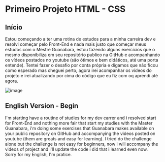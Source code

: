 # Primeiro Projeto HTML - CSS

## Início
Estou começando a ter uma rotina de estudos para a minha carreira dev e resolvi começar pelo Front-End e nada mais justo que começar meus estudos com o Mestre Guanabara, estou fazendo alguns exercícios que o mesmo disponibiliza em seu repositório publico na GitHub e acompanhando os vídeos postados no youtube (são ótimos e bem didáticos, até uma porta entende). Tentei fazer o desafio por conta própria e digamos que não ficou como esperado mas cheguei perto, agora irei acompanhar os vídeos do projeto e irei atualizando por cima do código que eu fiz com oq aprendi até agora.


![image](https://github.com/user-attachments/assets/3a7c9e97-327e-416b-be6a-8c533f4a84cb)

 
## English Version - Begin
I'm starting have a routine of studies for my dev carrer and i resolved start for Front-End and nothing more fair that start my studies with the Master Guanabara, i'm doing some exercises that Guanabara makes available on your public repository on GitHub and accompanying the videos posted on youtube (them are greats and easy for learning). I tried do the challenge alone but the challenge is not easy for beginners, now i will accompany the videos of project and i'll update the code i did that i learned even now.   
Sorry for my English, I'm pratice.
